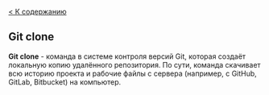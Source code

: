 [< К содержанию](./readme.md)

## Git clone

**Git clone** - команда в системе контроля версий Git, которая создаёт локальную копию удалённого репозитория. По сути, команда скачивает всю историю проекта и рабочие файлы с сервера (например, с GitHub, GitLab, Bitbucket) на компьютер.